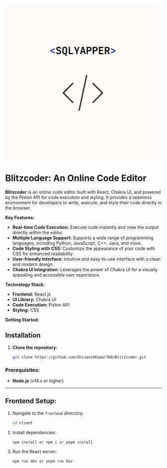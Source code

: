![SQLYAPPER Logo](https://github.com/ShivanshKumar760/SqlYapper/blob/master/sqlyapper.png)
# Blitzcoder: An Online Code Editor

**Blitzcoder** is an online code editor built with React, Chakra UI, and powered by the Piston API for code execution and styling. It provides a seamless environment for developers to write, execute, and style their code directly in the browser.

**Key Features:**

* **Real-time Code Execution:** Execute code instantly and view the output directly within the editor.
* **Multiple Language Support:** Supports a wide range of programming languages, including Python, JavaScript, C++, Java, and more.
* **Code Styling with CSS:** Customize the appearance of your code with CSS for enhanced readability.
* **User-friendly Interface:** Intuitive and easy-to-use interface with a clean and modern design.
* **Chakra UI Integration:** Leverages the power of Chakra UI for a visually appealing and accessible user experience.

**Technology Stack:**

* **Frontend:** React.js
* **UI Library:** Chakra UI
* **Code Execution:** Piston API
* **Styling:** CSS


**Getting Started:**

## Installation
1. **Clone the repository:**
   ```bash
   git clone https://github.com/ShivanshKumar760/Blitzcoder.git

### Prerequisites:

- **Node.js** (v14.x or higher)
---

## Frontend Setup:

1. Navigate to the `frontend` directory:
   ```bash
   cd client
2. Install dependencies:
   ```bash
   npm install or npm i or pnpm install
3. Run the React server:
   ```bash
   npm run dev or pnpm run dev


